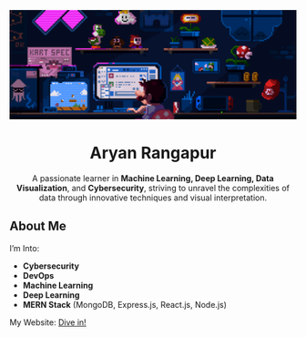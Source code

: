 


<p align="center">
  <img src="https://github.com/aryanrangapur/aryanrangapur/blob/main/IMG_2092.gif" alt="Master Head" />
</p>

<h1 align="center">Aryan Rangapur</h1> 

<p align="center">
  A passionate learner in <strong>Machine Learning, Deep Learning, Data Visualization</strong>, and <strong>Cybersecurity</strong>, striving to unravel the complexities of data through innovative techniques and visual interpretation.
</p>


## About Me

I’m Into: 
- **Cybersecurity**
- **DevOps**
- **Machine Learning**
- **Deep Learning**
- **MERN Stack** (MongoDB, Express.js, React.js, Node.js)



My Website: [Dive in!](https://aryanrangapur.github.io/portfolio/)

